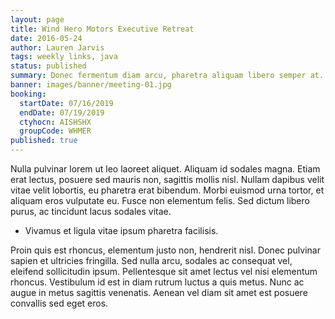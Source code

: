 ```yaml
---
layout: page
title: Wind Hero Motors Executive Retreat
date: 2016-05-24
author: Lauren Jarvis
tags: weekly links, java
status: published
summary: Donec fermentum diam arcu, pharetra aliquam libero semper at.
banner: images/banner/meeting-01.jpg
booking:
  startDate: 07/16/2019
  endDate: 07/19/2019
  ctyhocn: AISHSHX
  groupCode: WHMER
published: true
---
```

Nulla pulvinar lorem ut leo laoreet aliquet. Aliquam id sodales magna. Etiam erat lectus, posuere sed mauris non, sagittis mollis nisl. Nullam dapibus velit vitae velit lobortis, eu pharetra erat bibendum. Morbi euismod urna tortor, et aliquam eros vulputate eu. Fusce non elementum felis. Sed dictum libero purus, ac tincidunt lacus sodales vitae.

* Vivamus et ligula vitae ipsum pharetra facilisis.

Proin quis est rhoncus, elementum justo non, hendrerit nisl. Donec pulvinar sapien et ultricies fringilla. Sed nulla arcu, sodales ac consequat vel, eleifend sollicitudin ipsum. Pellentesque sit amet lectus vel nisi elementum rhoncus. Vestibulum id est in diam rutrum luctus a quis metus. Nunc ac augue in metus sagittis venenatis. Aenean vel diam sit amet est posuere convallis sed eget eros.
